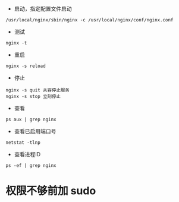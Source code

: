 - 启动，指定配置文件启动
```
/usr/local/nginx/sbin/nginx -c /usr/local/nginx/conf/nginx.conf
```
- 测试
```
nginx -t
```
- 重启
```
nginx -s reload
```
- 停止
```
nginx -s quit 从容停止服务
nginx -s stop 立刻停止
```
- 查看
```
ps aux | grep nginx
```
- 查看已启用端口号
```
netstat -tlnp
```
- 查看进程ID
```
ps -ef | grep nginx
```

# **权限不够前加 sudo**
